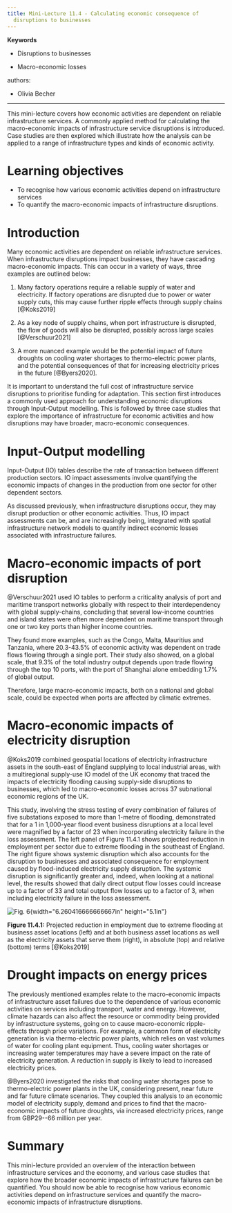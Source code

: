 ```yaml
---
title: Mini-Lecture 11.4 - Calculating economic consequence of
  disruptions to businesses
---
```




**Keywords**

-   Disruptions to businesses

-   Macro-economic losses

authors:

-   Olivia Becher

---

This mini-lecture covers how economic activities are dependent on
reliable infrastructure services. A commonly applied method for
calculating the macro-economic impacts of infrastructure service
disruptions is introduced. Case studies are then explored which
illustrate how the analysis can be applied to a range of infrastructure
types and kinds of economic activity.

# Learning objectives

-   To recognise how various economic activities depend on
    infrastructure services
-   To quantify the macro-economic impacts of infrastructure
    disruptions.



# Introduction

Many economic activities are dependent on reliable infrastructure
services. When infrastructure disruptions impact businesses, they have
cascading macro-economic impacts. This can occur in a variety of ways,
three examples are outlined below:

1.  Many factory operations require a reliable supply of water and
    electricity. If factory operations are disrupted due to power or
    water supply cuts, this may cause further ripple effects through
    supply chains [@Koks2019]

2.  As a key node of supply chains, when port infrastructure is
    disrupted, the flow of goods will also be disrupted, possibly across
    large scales [@Verschuur2021]

3.  A more nuanced example would be the potential impact of future
    droughts on cooling water shortages to thermo-electric power plants,
    and the potential consequences of that for increasing electricity
    prices in the future [@Byers2020].

It is important to understand the full cost of infrastructure service
disruptions to prioritise funding for adaptation. This section first
introduces a commonly used approach for understanding economic
disruptions through Input-Output modelling. This is followed by three
case studies that explore the importance of infrastructure for economic
activities and how disruptions may have broader, macro-economic
consequences.

# Input-Output modelling

Input-Output (IO) tables describe the rate of transaction between
different production sectors. IO impact assessments involve quantifying
the economic impacts of changes in the production from one sector for
other dependent sectors.

As discussed previously, when infrastructure disruptions occur, they may
disrupt production or other economic activities. Thus, IO impact
assessments can be, and are increasingly being, integrated with spatial
infrastructure network models to quantify indirect economic losses
associated with infrastructure failures.

# Macro-economic impacts of port disruption

@Verschuur2021 used IO tables to perform a criticality analysis of port
and maritime transport networks globally with respect to their
interdependency with global supply-chains, concluding that several
low-income countries and island states were often more dependent on
maritime transport through one or two key ports than higher income
countries.

They found more examples, such as the Congo, Malta, Mauritius and
Tanzania, where 20.3-43.5% of economic activity was dependent on trade
flows flowing through a single port. Their study also showed, on a
global scale, that 9.3% of the total industry output depends upon trade
flowing through the top 10 ports, with the port of Shanghai alone
embedding 1.7% of global output.

Therefore, large macro-economic impacts, both on a national and global
scale, could be expected when ports are affected by climatic extremes.

# Macro-economic impacts of electricity disruption

@Koks2019 combined geospatial locations of electricity infrastructure
assets in the south-east of England supplying to local industrial areas,
with a multiregional supply-use IO model of the UK economy that traced
the impacts of electricity flooding causing supply-side disruptions to
businesses, which led to macro-economic losses across 37 subnational
economic regions of the UK.

This study, involving the stress testing of every combination of
failures of five substations exposed to more than 1-metre of flooding,
demonstrated that for a 1 in 1,000-year flood event business disruptions
at a local level were magnified by a factor of 23 when incorporating
electricity failure in the loss assessment. The left panel of Figure
11.4.1 shows projected reduction in employment per sector due to extreme
flooding in the southeast of England. The right figure shows systemic
disruption which also accounts for the disruption to businesses and
associated consequence for employment caused by flood-induced
electricity supply disruption. The systemic disruption is significantly
greater and, indeed, when looking at a national level, the results
showed that daily direct output flow losses could increase up to a
factor of 33 and total output flow losses up to a factor of 3, when
including electricity failure in the loss assessment.

![Fig. 6](media/image1.png){width="6.260416666666667in" height="5.1in"}

**Figure 11.4.1:** Projected reduction in employment due to extreme
flooding at business asset locations (left) and at both business asset
locations as well as the electricity assets that serve them (right), in
absolute (top) and relative (bottom) terms [@Koks2019]

# Drought impacts on energy prices

The previously mentioned examples relate to the macro-economic impacts
of infrastructure asset failures due to the dependence of various
economic activities on services including transport, water and energy.
However, climate hazards can also affect the resource or commodity being
provided by infrastructure systems, going on to cause macro-economic
ripple-effects through price variations. For example, a common form of
electricity generation is via thermo-electric power plants, which relies
on vast volumes of water for cooling plant equipment. Thus, cooling
water shortages or increasing water temperatures may have a severe
impact on the rate of electricity generation. A reduction in supply is
likely to lead to increased electricity prices.

@Byers2020 investigated the risks that cooling water shortages pose to
thermo-electric power plants in the UK, considering present, near future
and far future climate scenarios. They coupled this analysis to an
economic model of electricity supply, demand and prices to find that the
macro-economic impacts of future droughts, via increased electricity
prices, range from GBP29--66 million per year.

# Summary

This mini-lecture provided an overview of the interaction between
infrastructure services and the economy, and various case studies that
explore how the broader economic impacts of infrastructure failures can
be quantified. You should now be able to recognise how various economic
activities depend on infrastructure services and quantify the
macro-economic impacts of infrastructure disruptions.
